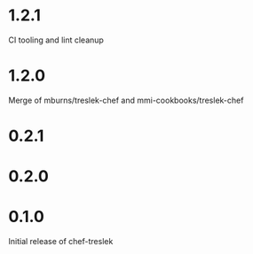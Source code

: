 # 1.2.1

CI tooling and lint cleanup

# 1.2.0 

Merge of mburns/treslek-chef and mmi-cookbooks/treslek-chef

# 0.2.1

# 0.2.0

# 0.1.0

Initial release of chef-treslek
